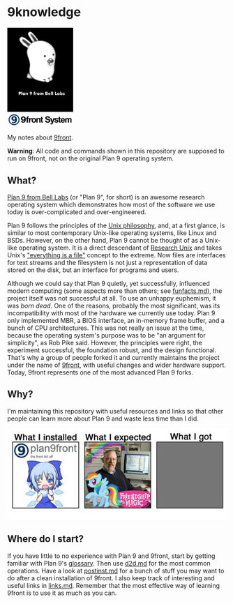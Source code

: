 # 9knowledge

<img src="img/plan9bunnyblack.jpg" width="30%" />
<br/>
<img src="img/9frontsystem.jpg" width="30%" />

My notes about [9front](http://9front.org/).

**Warning**: All code and commands shown in this repository are supposed to run on 9front, not on the original Plan 9 operating system.

## What?

[Plan 9 from Bell Labs](https://p9f.org/about.html) (or "Plan 9", for short) is an awesome research operating system which demonstrates how most of the software we use today is over-complicated and over-engineered.

Plan 9 follows the principles of the [Unix philosophy](https://en.wikipedia.org/wiki/Unix_philosophy), and, at a first glance, is similar to most contemporary Unix-like operating systems, like Linux and BSDs. However, on the other hand, Plan 9 cannot be thought of as a Unix-like operating system. It is a direct descendant of [Research Unix](https://en.wikipedia.org/wiki/Research_Unix) and takes Unix's ["everything is a file"](https://en.wikipedia.org/wiki/Everything_is_a_file) concept to the extreme. Now files are interfaces for text streams and the filesystem is not just a representation of data stored on the disk, but an interface for programs and users.

Although we could say that Plan 9 quietly, yet successfully, influenced modern computing (some aspects more than others; see [funfacts.md](funfacts.md)), the project itself was not successful at all. To use an unhappy euphemism, it was *born dead*. One of the reasons, probably the most significant, was its incompatibility with most of the hardware we currently use today. Plan 9 only implemented MBR, a BIOS interface, an in-memory frame buffer, and a bunch of CPU architectures. This was not really an issue at the time, because the operating system's purpose was to be "an argument for simplicity", as Rob Pike said. However, the principles were right, the experiment successful, the foundation robust, and the design functional. That's why a group of people forked it and currently maintains the project under the name of [9front](http://9front.org/), with useful changes and wider hardware support. Today, 9front represents one of the most advanced Plan 9 forks.

## Why?

I'm maintaining this repository with useful resources and links so that other people can learn more about Plan 9 and waste less time than I did.

![](img/what.jpg)

## Where do I start?

If you have little to no experience with Plan 9 and 9front, start by getting familiar with Plan 9's [glossary](glossary.md). Then use [d2d.md](d2d.md) for the most common operations. Have a look at [postinst.md](postinst.md) for a bunch of stuff you may want to do after a clean installation of 9front. I also keep track of interesting and useful links in [links.md](links.md). Remember that the most effective way of learning 9front is to use it as much as you can.

